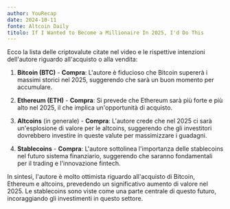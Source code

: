 ```yaml
---
author: YouRecap
date: 2024-10-11
fonte: Altcoin Daily
titolo: If I Wanted to Become a Millionaire In 2025, I'd Do This
---
```


Ecco la lista delle criptovalute citate nel video e le rispettive intenzioni dell'autore riguardo all'acquisto o alla vendita:

1. **Bitcoin (BTC)** - **Compra**: L'autore è fiducioso che Bitcoin supererà i massimi storici nel 2025, suggerendo che sarà un buon momento per accumulare.

2. **Ethereum (ETH)** - **Compra**: Si prevede che Ethereum sarà più forte e più alto nel 2025, il che implica un'opportunità di acquisto.

3. **Altcoins** (in generale) - **Compra**: L'autore crede che nel 2025 ci sarà un'esplosione di valore per le altcoins, suggerendo che gli investitori dovrebbero investire in queste valute per massimizzare i guadagni.

4. **Stablecoins** - **Compra**: L'autore sottolinea l'importanza delle stablecoins nel futuro sistema finanziario, suggerendo che saranno fondamentali per il trading e l'innovazione fintech.

In sintesi, l'autore è molto ottimista riguardo all'acquisto di Bitcoin, Ethereum e altcoins, prevedendo un significativo aumento di valore nel 2025. Le stablecoins sono viste come una parte centrale di questo futuro, incoraggiando gli investimenti in questo settore.
